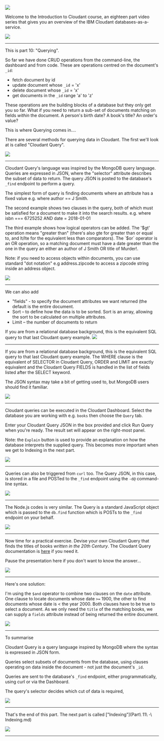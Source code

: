 ![](slides/Slide0.png)

Welcome to the Introduction to Cloudant course, an eighteen part video series that gives you an overview of the IBM Cloudant databases-as-a-service.

![](slides/Slide1.png)

---

This is part 10: "Querying".

So far we have done CRUD operations from the command-line, the dashboard and from code. These are operations centred on the document's `_id`:

- fetch document by id
- update document whose `_id` = 'x'
- delete document whose `_id` = 'x'
- get documents in the `_id` range 'a' to 'z'

These operations are the building blocks of a database but they only get you so far. What if you need to return a sub-set of documents matching on fields *within* the document. A person's birth date? A book's title? An order's value?

This is where Querying comes in....

There are several methods for querying data in Cloudant. The first we'll look at is called "Cloudant Query".

![](slides/Slide71.png)

---

Cloudant Query's language was inspired by the MongoDB query language. Queries are expressed in JSON, where the "selector" attribute describes the subset of data to return. The query JSON is posted to the database's `_find` endpoint to perform a query.

The simplest form of query is finding documents where an attribute has a fixed value e.g. where author == J Smith.

The second example shows two clauses in the query, both of which must be satisfied for a document to make it into the search results. e.g. where isbn === 6725252 AND date = 2018-01-01

The third example shows how logical operators can be added. The '$gt' operation means "greater than" (there's also gte for greater than or equal to, and lt/lte for the equivalent less than comparators). The `$or` operator is an OR operation, so a matching document must have  a date greater than the one in the query an either an author of J Smith OR title of Murder!.

Note: if you need to access objects within documents, you can use standard "dot notation" e.g address.zipcode to access a zipcode string inside an address object.

![](slides/Slide72.png)

---
We can also add 

- "fields" - to specify the document attributes we want returned (the default is the entire document.
- Sort – to define how the data is to be sorted. Sort is an array, allowing the sort to be calculated on multiple attributes.
- Limit – the number of documents to return


If you are from a relational database background, this is the equivalent SQL query to that last Cloudant query example.
![](slides/Slide73.png)

---


If you are from a relational database background, this is the equivalent SQL query to that last Cloudant query example. The WHERE clause is the equivalent of SELECTOR in Cloudant Query, ORDER and LIMIT are exactly equivalent and the Cloudant Query FIELDS is handled in the list of fields listed after the SELECT keyword.

The JSON syntax may take a bit of getting used to, but MongoDB users should find it familiar.

![](slides/Slide74.png)

---

Cloudant queries can be executed in the Cloudant Dashboard. Select the database you are working with e.g. `books` then choose the `Query` tab.

Enter your Cloudant Query JSON in the box provided and click Run Query when you're ready. The result set will appear on the right-most panel.

Note: the `Explain` button is used to provide an explanation on how the database interprets the supplied query. This becomes more important when we get to Indexing in the next part.

![](slides/Slide75.png)

---

Queries can also be triggered from `curl` too. The Query JSON, in this case, is stored in a file and POSTed to the `_find` endpoint using the `-d@` command-line syntax.

![](slides/Slide76.png)

---

The Node.js codes is very similar. The Query is a standard JavaScript object which is passed to the `db.find` function which is POSTs to the `_find` endpoint on your behalf.

![](slides/Slide77.png)

---

Now time for a practical exercise. Devise your own Cloudant Query that finds the titles of books _written in the 20th Century_. The Cloudant Query documentation is [here](https://console.bluemix.net/docs/services/Cloudant/api/cloudant_query.html#query
) if you need it.

Pause the presentation here if you don't want to know the answer...

![](slides/Slide78.png)

---

Here's one solution:

I'm using the `$and` operator to combine two clauses on the `date` attribute. One clause to locate documents whose date `>=` 1900, the other to find documents whose date is < the year 2000. Both clauses have to be true to select a document. As we only need the `title` of the matching books, we can supply a `fields` attribute instead of being returned the entire document.

![](slides/Slide79.png)

---

To summarise

Cloudant Query is a query language inspired by MongoDB where the syntax is expressed in JSON form.

Queries select subsets of documents from the database, using clauses operating on data inside the document - not just the document's `_id`.

Queries are sent to the database's `_find` endpoint, either programmatically, using curl or via the Dashboard.

The query's selector decides which cut of data is required, 

![](slides/Slide80.png)

---

That's the end of this part. The next part is called ["Indexing"](Part\ 11\ -\ Indexing.md)
 
![](slides/Slide0.png)

---